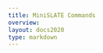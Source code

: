 ```yaml
---
title: MiniSLATE Commands
overview: 
layout: docs2020
type: markdown
---
```


<div id="minislate-content">

</div>

<script src='{{home}}/js/showdown.min.js'></script>
<script>

$(document).ready(function() {
    $.get("https://raw.githubusercontent.com/slateci/minislate/master/COMMANDS.md", function(data) {
            var converter = new showdown.Converter({ghCompatibleHeaderId: true}),
            html = converter.makeHtml(data);
            html = html.replace(/<h1.+<\/h1>/, "");
            $("#minislate-content").html(html);
            /* Rerun Prism syntax highlighting on the current page */
            Prism.highlightAll();
            
    });
});

</script>
